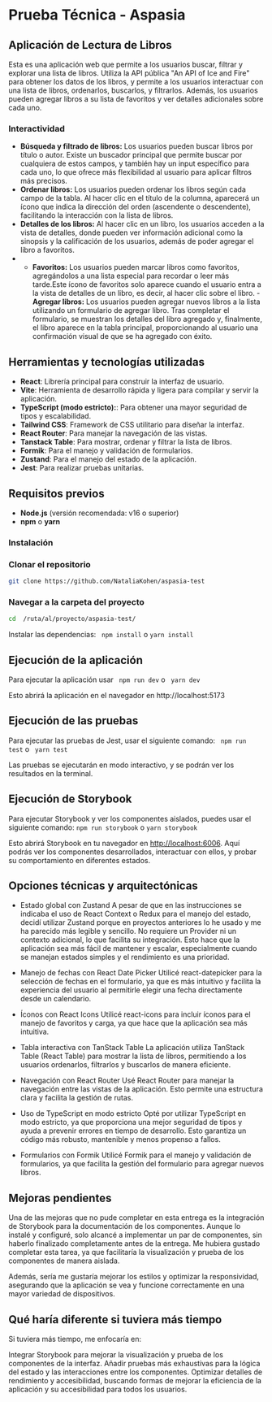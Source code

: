 # Prueba Técnica - Aspasia

## Aplicación de Lectura de Libros

Esta es una aplicación web que permite a los usuarios buscar, filtrar y explorar una lista de libros.
Utiliza la API pública "An API of Ice and Fire" para obtener los datos de los libros, y permite a los usuarios interactuar con una lista de libros, ordenarlos, buscarlos, y filtrarlos. Además, los usuarios pueden agregar libros a su lista de favoritos y ver detalles adicionales sobre cada uno.

### Interactividad

- **Búsqueda y filtrado de libros:** Los usuarios pueden buscar libros por título o autor. Existe un buscador principal que permite buscar por cualquiera de estos campos, y también hay un input específico para cada uno, lo que ofrece más flexibilidad al usuario para aplicar filtros más precisos.
- **Ordenar libros:** Los usuarios pueden ordenar los libros según cada campo de la tabla. Al hacer clic en el título de la columna, aparecerá un ícono que indica la dirección del orden (ascendente o descendente), facilitando la interacción con la lista de libros.
- **Detalles de los libros:** Al hacer clic en un libro, los usuarios acceden a la vista de detalles, donde pueden ver información adicional como la sinopsis y la calificación de los usuarios, además de poder agregar el libro a favoritos.
- - **Favoritos:** Los usuarios pueden marcar libros como favoritos, agregándolos a una lista especial para recordar o leer más tarde.Este ícono de favoritos solo aparece cuando el usuario entra a la vista de detalles de un libro, es decir, al hacer clic sobre el libro. -**Agregar libros:** Los usuarios pueden agregar nuevos libros a la lista utilizando un formulario de agregar libro. Tras completar el formulario, se muestran los detalles del libro agregado y, finalmente, el libro aparece en la tabla principal, proporcionando al usuario una confirmación visual de que se ha agregado con éxito.

## Herramientas y tecnologías utilizadas

- **React**: Librería principal para construir la interfaz de usuario.
- **Vite**: Herramienta de desarrollo rápida y ligera para compilar y servir la aplicación.
- **TypeScript (modo estricto):**: Para obtener una mayor seguridad de tipos y escalabilidad.
- **Tailwind CSS**: Framework de CSS utilitario para diseñar la interfaz.
- **React Router**: Para manejar la navegación de las vistas.
- **Tanstack Table**: Para mostrar, ordenar y filtrar la lista de libros.
- **Formik**: Para el manejo y validación de formularios.
- **Zustand**: Para el manejo del estado de la aplicación.
- **Jest**: Para realizar pruebas unitarias.

## Requisitos previos

- **Node.js** (versión recomendada: v16 o superior)
- **npm** o **yarn**

### Instalación

### Clonar el repositorio

```bash
git clone https://github.com/NataliaKohen/aspasia-test
```

### Navegar a la carpeta del proyecto

```bash
cd  /ruta/al/proyecto/aspasia-test/
```

Instalar las dependencias:
` npm install` o `yarn install`

## Ejecución de la aplicación

Para ejecutar la aplicación usar
` npm run dev` o ` yarn dev`

Esto abrirá la aplicación en el navegador en http://localhost:5173

## Ejecución de las pruebas

Para ejecutar las pruebas de Jest, usar el siguiente comando:
` npm run test` o ` yarn test`

Las pruebas se ejecutarán en modo interactivo, y se podrán ver los resultados en la terminal.

## Ejecución de Storybook

Para ejecutar Storybook y ver los componentes aislados, puedes usar el siguiente comando:
`npm run storybook` o `yarn storybook`

Esto abrirá Storybook en tu navegador en [http://localhost:6006](http://localhost:6006).
Aquí podrás ver los componentes desarrollados, interactuar con ellos, y probar su comportamiento en diferentes estados.

## Opciones técnicas y arquitectónicas

- Estado global con Zustand
  A pesar de que en las instrucciones se indicaba el uso de React Context o Redux para el manejo del estado, decidí utilizar Zustand porque en proyectos anteriores lo he usado y me ha parecido más legible y sencillo. No requiere un Provider ni un contexto adicional, lo que facilita su integración. Esto hace que la aplicación sea más fácil de mantener y escalar, especialmente cuando se manejan estados simples y el rendimiento es una prioridad.

- Manejo de fechas con React Date Picker
  Utilicé react-datepicker para la selección de fechas en el formulario, ya que es más intuitivo y facilita la experiencia del usuario al permitirle elegir una fecha directamente desde un calendario.

- Íconos con React Icons
  Utilicé react-icons para incluir íconos para el manejo de favoritos y carga, ya que hace que la aplicación sea más intuitiva.

- Tabla interactiva con TanStack Table
  La aplicación utiliza TanStack Table (React Table) para mostrar la lista de libros, permitiendo a los usuarios ordenarlos, filtrarlos y buscarlos de manera eficiente.

- Navegación con React Router
  Usé React Router para manejar la navegación entre las vistas de la aplicación. Esto permite una estructura clara y facilita la gestión de rutas.

- Uso de TypeScript en modo estricto
  Opté por utilizar TypeScript en modo estricto, ya que proporciona una mejor seguridad de tipos y ayuda a prevenir errores en tiempo de desarrollo. Esto garantiza un código más robusto, mantenible y menos propenso a fallos.

- Formularios con Formik
  Utilicé Formik para el manejo y validación de formularios, ya que facilita la gestión del formulario para agregar nuevos libros.

## Mejoras pendientes

Una de las mejoras que no pude completar en esta entrega es la integración de Storybook para la documentación de los componentes. Aunque lo instalé y configuré, solo alcancé a implementar un par de componentes, sin haberlo finalizado completamente antes de la entrega. Me hubiera gustado completar esta tarea, ya que facilitaría la visualización y prueba de los componentes de manera aislada.

Además, sería me gustaría mejorar los estilos y optimizar la responsividad, asegurando que la aplicación se vea y funcione correctamente en una mayor variedad de dispositivos.

## Qué haría diferente si tuviera más tiempo

Si tuviera más tiempo, me enfocaría en:

Integrar Storybook para mejorar la visualización y prueba de los componentes de la interfaz.
Añadir pruebas más exhaustivas para la lógica del estado y las interacciones entre los componentes.
Optimizar detalles de rendimiento y accesibilidad, buscando formas de mejorar la eficiencia de la aplicación y su accesibilidad para todos los usuarios.
